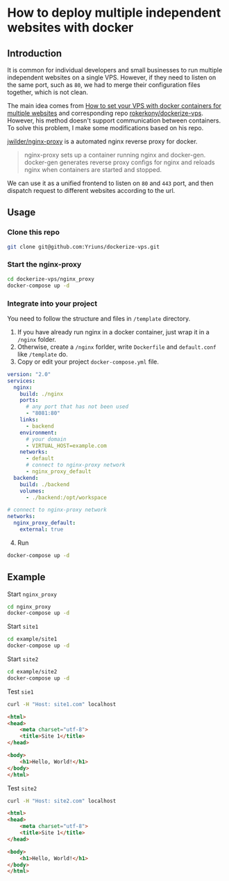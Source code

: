 # How to deploy multiple independent websites with docker

## Introduction

It is common for individual developers and small businesses to run multiple independent websites on a single VPS. However, if they need to listen on the same port, such as `80`, we had to merge their configuration files together, which is not clean.

The main idea comes from [How to set your VPS with docker containers for multiple websites](https://medium.com/@rokerkony/how-to-set-your-vps-with-docker-containers-for-multiple-websites-55524e59cae1) and corresponding repo [rokerkony/dockerize-vps](https://github.com/rokerkony/dockerize-vps). However, his method doesn't support communication between containers. To solve this problem, I make some modifications based on his repo.

[jwilder/nginx-proxy](https://github.com/jwilder/nginx-proxy) is a automated nginx reverse proxy for docker.
> nginx-proxy sets up a container running nginx and docker-gen. docker-gen generates reverse proxy configs for nginx and reloads nginx when containers are started and stopped. 

We can use it as a unified frontend to listen on `80` and `443` port, and then dispatch request to different websites according to the url.

## Usage

### Clone this repo

```bash
git clone git@github.com:Yriuns/dockerize-vps.git
```

### Start the nginx-proxy

```bash
cd dockerize-vps/nginx_proxy
docker-compose up -d
```

### Integrate into your project

You need to follow the structure and files in `/template` directory.

1. If you have already run nginx in a docker container, just wrap it in a `/nginx` folder.
2. Otherwise, create a `/nginx` forlder, write `Dockerfile` and `default.conf` like `/template` do.
3. Copy or edit your project `docker-compose.yml` file.

```yaml
version: "2.0"
services:
  nginx:
    build: ./nginx
    ports:
      # any port that has not been used
      - "8081:80"
    links:
      - backend
    environment:
      # your domain
      - VIRTUAL_HOST=example.com
    networks:
      - default
      # connect to nginx-proxy network
      - nginx_proxy_default
  backend:
    build: ./backend
    volumes:
      - ./backend:/opt/workspace

# connect to nginx-proxy network
networks:
  nginx_proxy_default:
    external: true
```
4. Run
```bash
docker-compose up -d
```

## Example

Start `nginx_proxy`

```bash
cd nginx_proxy
docker-compose up -d
```

Start `site1`

```bash
cd example/site1
docker-compose up -d
```

Start `site2`

```bash
cd example/site2
docker-compose up -d
```

Test `sie1`

```bash
curl -H "Host: site1.com" localhost
```

```html
<html>
<head>
    <meta charset="utf-8">
    <title>Site 1</title>
</head>

<body>
    <h1>Hello, World!</h1>
</body>
</html>
```

Test `site2`

```bash
curl -H "Host: site2.com" localhost
```

```html
<html>
<head>
    <meta charset="utf-8">
    <title>Site 1</title>
</head>

<body>
    <h1>Hello, World!</h1>
</body>
</html>
```